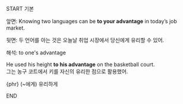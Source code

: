 START
기본

앞면:
Knowing two languages can be **to your advantage** in today’s job market.  

뒷면:
두 언어를 아는 것은 오늘날 취업 시장에서 당신에게 유리할 수 있어.

해석:
to one's advantage

He used his height **to his advantage** on the basketball court.  
그는 농구 코트에서 키를 자신의 유리한 점으로 활용했어.

{phr} (~에게) 유리하게
<!--ID: 1742960829960-->
END